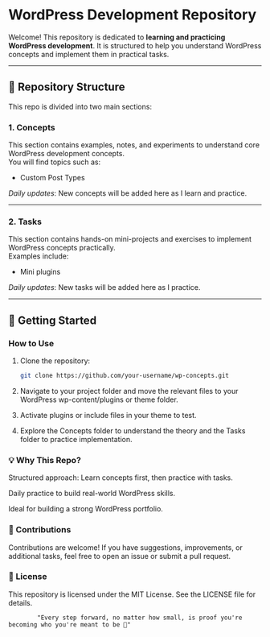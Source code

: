 # WordPress Development Repository

Welcome! This repository is dedicated to **learning and practicing WordPress development**. It is structured to help you understand WordPress concepts and implement them in practical tasks.

---

## 📌 Repository Structure

This repo is divided into two main sections:  

### **1. Concepts**
This section contains examples, notes, and experiments to understand core WordPress development concepts.  
You will find topics such as:
- Custom Post Types


*Daily updates*: New concepts will be added here as I learn and practice.

---

### **2. Tasks**
This section contains hands-on mini-projects and exercises to implement WordPress concepts practically.  
Examples include:
- Mini plugins


*Daily updates*: New tasks will be added here as I practice.

---

## 🚀 Getting Started  

### **How to Use**
1. Clone the repository:
   ```bash
   git clone https://github.com/your-username/wp-concepts.git

2. Navigate to your project folder and move the relevant files to your WordPress wp-content/plugins or theme folder.

3. Activate plugins or include files in your theme to test.

4. Explore the Concepts folder to understand the theory and the Tasks folder to practice implementation.


### 💡 Why This Repo?

Structured approach: Learn concepts first, then practice with tasks.

Daily practice to build real-world WordPress skills.

Ideal for building a strong WordPress portfolio.

### 📌 Contributions

Contributions are welcome! If you have suggestions, improvements, or additional tasks, feel free to open an issue or submit a pull request.

### 📄 License

This repository is licensed under the MIT License. See the LICENSE
 file for details.

            "Every step forward, no matter how small, is proof you're becoming who you're meant to be 🎯"
